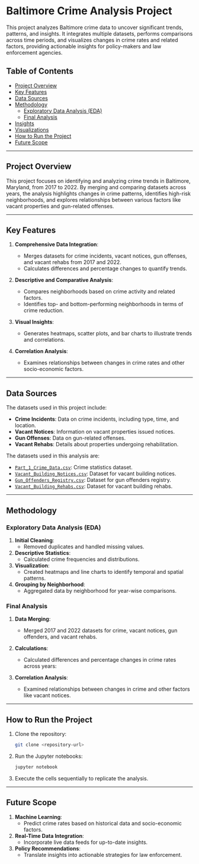 
# Baltimore Crime Analysis Project

This project analyzes Baltimore crime data to uncover significant trends, patterns, and insights. It integrates multiple datasets, performs comparisons across time periods, and visualizes changes in crime rates and related factors, providing actionable insights for policy-makers and law enforcement agencies.



## Table of Contents
- [Project Overview](#project-overview)
- [Key Features](#key-features)
- [Data Sources](#data-sources)
- [Methodology](#methodology)
  - [Exploratory Data Analysis (EDA)](#exploratory-data-analysis-eda)
  - [Final Analysis](#final-analysis)
- [Insights](#insights)
- [Visualizations](#visualizations)
- [How to Run the Project](#how-to-run-the-project)
- [Future Scope](#future-scope)

---

## Project Overview

This project focuses on identifying and analyzing crime trends in Baltimore, Maryland, from 2017 to 2022. By merging and comparing datasets across years, the analysis highlights changes in crime patterns, identifies high-risk neighborhoods, and explores relationships between various factors like vacant properties and gun-related offenses.

---

## Key Features

1. **Comprehensive Data Integration**:
   - Merges datasets for crime incidents, vacant notices, gun offenses, and vacant rehabs from 2017 and 2022.
   - Calculates differences and percentage changes to quantify trends.

2. **Descriptive and Comparative Analysis**:
   - Compares neighborhoods based on crime activity and related factors.
   - Identifies top- and bottom-performing neighborhoods in terms of crime reduction.

3. **Visual Insights**:
   - Generates heatmaps, scatter plots, and bar charts to illustrate trends and correlations.

4. **Correlation Analysis**:
   - Examines relationships between changes in crime rates and other socio-economic factors.

---

## Data Sources

The datasets used in this project include:
- **Crime Incidents**: Data on crime incidents, including type, time, and location.
- **Vacant Notices**: Information on vacant properties issued notices.
- **Gun Offenses**: Data on gun-related offenses.
- **Vacant Rehabs**: Details about properties undergoing rehabilitation.


The datasets used in this analysis are:

- [`Part_1_Crime_Data.csv`](https://bpdgis.maps.arcgis.com/apps/dashboards/511ba81db3414df3bb474749b69bc258): Crime statistics dataset.
- [`Vacant_Building_Notices.csv`](https://arcg.is/1TCH0D): Dataset for vacant building notices.
- [`Gun_Offenders_Registry.csv`](https://arcg.is/1K9fDH): Dataset for gun offenders registry.
- [`Vacant_Building_Rehabs.csv`](https://arcg.is/yvWeb): Dataset for vacant building rehabs.
---

## Methodology

### Exploratory Data Analysis (EDA)
1. **Initial Cleaning**:
   - Removed duplicates and handled missing values.
2. **Descriptive Statistics**:
   - Calculated crime frequencies and distributions.
3. **Visualization**:
   - Created heatmaps and line charts to identify temporal and spatial patterns.
4. **Grouping by Neighborhood**:
   - Aggregated data by neighborhood for year-wise comparisons.

### Final Analysis
1. **Data Merging**:
   - Merged 2017 and 2022 datasets for crime, vacant notices, gun offenders, and vacant rehabs.
   
2. **Calculations**:
   - Calculated differences and percentage changes in crime rates across years:
    
3. **Correlation Analysis**:
   - Examined relationships between changes in crime and other factors like vacant notices.

---



## How to Run the Project

1. Clone the repository:
   ```bash
   git clone <repository-url>
   ```

2. Run the Jupyter notebooks:
   ```bash
   jupyter notebook
   ```
3. Execute the cells sequentially to replicate the analysis.

---

## Future Scope

1. **Machine Learning**:
   - Predict crime rates based on historical data and socio-economic factors.
2. **Real-Time Data Integration**:
   - Incorporate live data feeds for up-to-date insights.
3. **Policy Recommendations**:
   - Translate insights into actionable strategies for law enforcement.



